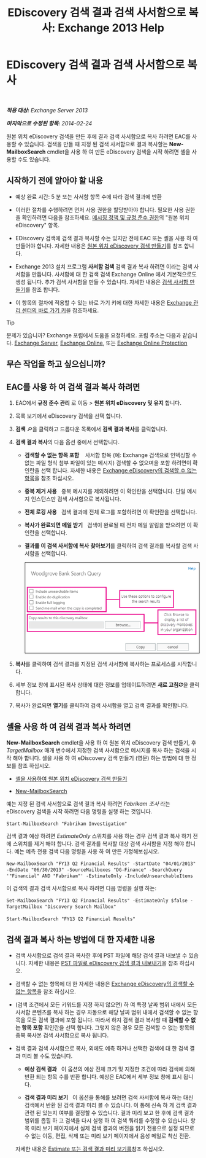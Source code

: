 ﻿---
title: 'EDiscovery 검색 결과 검색 사서함으로 복사: Exchange 2013 Help'
TOCTitle: EDiscovery 검색 결과 검색 사서함으로 복사
ms:assetid: bff2ce89-9e6f-494a-bd6a-2f2011507845
ms:mtpsurl: https://technet.microsoft.com/ko-kr/library/Dn624163(v=EXCHG.150)
ms:contentKeyID: 61183427
ms.date: 05/22/2018
mtps_version: v=EXCHG.150
ms.translationtype: MT
---

# EDiscovery 검색 결과 검색 사서함으로 복사

 

_**적용 대상:** Exchange Server 2013_

_**마지막으로 수정된 항목:** 2014-02-24_

원본 위치 eDiscovery 검색을 만든 후에 결과 검색 사서함으로 복사 하려면 EAC를 사용할 수 있습니다. 검색을 만들 때 지정 된 검색 사서함으로 결과 복사할는 **New-MailboxSearch** cmdlet을 사용 하 여 만든 eDiscovery 검색을 시작 하려면 셸을 사용할 수도 있습니다.

## 시작하기 전에 알아야 할 내용

  - 예상 완료 시간: 5 분 또는 사서함 항목 수에 따라 검색 결과에 반환

  - 이러한 절차를 수행하려면 먼저 사용 권한을 할당받아야 합니다. 필요한 사용 권한을 확인하려면 다음을 참조하세요. [메시징 정책 및 규정 준수 권한](messaging-policy-and-compliance-permissions-exchange-2013-help.md)의 "원본 위치 eDiscovery" 항목.

  - EDiscovery 검색에 검색 결과 복사할 수는 있지만 전에 EAC 또는 셸을 사용 하 여 만들어야 합니다. 자세한 내용은 [원본 위치 eDiscovery 검색 만들기](create-an-in-place-ediscovery-search-exchange-2013-help.md)를 참조 합니다.

  - Exchange 2013 설치 프로그램 **사서함 검색** 검색 결과 복사 하려면 이라는 검색 사서함을 만듭니다. 사서함에 대 한 검색 검색 Exchange Online 에서 기본적으로도 생성 됩니다. 추가 검색 사서함을 만들 수 있습니다. 자세한 내용은 [검색 사서함 만들기](create-a-discovery-mailbox-exchange-2013-help.md)를 참조 합니다.

  - 이 항목의 절차에 적용할 수 있는 바로 가기 키에 대한 자세한 내용은 [Exchange 관리 센터의 바로 가기 키](keyboard-shortcuts-in-the-exchange-admin-center-exchange-online-protection-help.md)을 참조하세요.


> [!TIP]
> 문제가 있습니까? Exchange 포럼에서 도움을 요청하세요. 포럼 주소는 다음과 같습니다. <A href="https://go.microsoft.com/fwlink/p/?linkid=60612">Exchange Server</A>, <A href="https://go.microsoft.com/fwlink/p/?linkid=267542">Exchange Online</A>, 또는 <A href="https://go.microsoft.com/fwlink/p/?linkid=285351">Exchange Online Protection</A>



## 무슨 작업을 하고 싶으십니까?

## EAC를 사용 하 여 검색 결과 복사 하려면

1.  EAC에서 **규정 준수 관리** 로 이동 \> **원본 위치 eDiscovery 및 유지** 합니다.

2.  목록 보기에서 eDiscovery 검색을 선택 합니다.

3.  **검색** ![검색 아이콘](images/Dd353189.773574d0-9b92-4cab-9f6b-81532c7418b9(EXCHG.150).gif "검색 아이콘")을 클릭하고 드롭다운 목록에서 **검색 결과 복사**를 클릭합니다.

4.  **검색 결과 복사**의 다음 옵션 중에서 선택합니다.
    
      - **검색할 수 없는 항목 포함**    사서함 항목 (예: Exchange 검색으로 인덱싱할 수 없는 파일 형식 첨부 파일이 있는 메시지) 검색할 수 없으며을 포함 하려면이 확인란을 선택 합니다. 자세한 내용은 [Exchange eDiscovery의 검색할 수 없는 항목](unsearchable-items-in-exchange-ediscovery-exchange-2013-help.md)을 참조 하십시오.
    
      - **중복 제거 사용**   중복 메시지를 제외하려면 이 확인란을 선택합니다. 단일 메시지 인스턴스만 검색 사서함으로 복사됩니다.
    
      - **전체 로깅 사용**   검색 결과에 전체 로그를 포함하려면 이 확인란을 선택합니다.
    
      - **복사가 완료되면 메일 받기**   검색이 완료될 때 전자 메일 알림을 받으려면 이 확인란을 선택합니다.
    
      - **결과를 이 검색 사서함에 복사** **찾아보기**를 클릭하여 검색 결과를 복사할 검색 사서함을 선택합니다.
        
        ![검색 결과 복사](images/Dn624163.875e25ed-8308-408c-92c4-8c76fc9d9bfc(EXCHG.150).gif "검색 결과 복사")  

5.  **복사**를 클릭하여 검색 결과를 지정된 검색 사서함에 복사하는 프로세스를 시작합니다.

6.  세부 정보 창에 표시된 복사 상태에 대한 정보를 업데이트하려면 **새로 고침**![새로 고침 아이콘](images/Dd353189.85f271ca-32a4-426c-842a-d2172567099d(EXCHG.150).gif "새로 고침 아이콘")을 클릭합니다.

7.  복사가 완료되면 **열기**를 클릭하여 검색 사서함을 열고 검색 결과를 확인합니다.

## 셸을 사용 하 여 검색 결과 복사 하려면

**New-MailboxSearch** cmdlet을 사용 하 여 원본 위치 eDiscovery 검색 만들기, 후 *TargetMailbox* 매개 변수에서 지정한 검색 사서함으로 메시지를 복사 하는 검색을 시작 해야 합니다. 셸을 사용 하 여 eDiscovery 검색 만들기 (영문) 하는 방법에 대 한 정보를 참조 하십시오.

  - [셸을 사용하여 원본 위치 eDiscovery 검색 만들기](create-an-in-place-ediscovery-search-exchange-2013-help.md)

  - [New-MailboxSearch](https://technet.microsoft.com/ko-kr/library/dd298064\(v=exchg.150\))

예는 지정 된 검색 사서함으로 검색 결과 복사 하려면 *Fabrikam 조사* 라는 eDiscovery 검색을 시작 하려면 다음 명령을 실행 하는 것입니다.

    Start-MailboxSearch "Fabrikam Investigation"

검색 결과 예상 하려면 *EstimateOnly* 스위치를 사용 하는 경우 검색 결과 복사 하기 전에 스위치를 제거 해야 합니다. 검색 결과를 복사할 대상 검색 사서함을 지정 해야 합니다. 예는 예측 전용 검색 다음 명령을 사용 하 여 만든 가정해보십시오.

    New-MailboxSearch "FY13 Q2 Financial Results" -StartDate "04/01/2013" -EndDate "06/30/2013" -SourceMailboxes "DG-Finance" -SearchQuery '"Financial" AND "Fabrikam"' -EstimateOnly -IncludeUnsearchableItems

이 검색의 결과 검색 사서함으로 복사 하려면 다음 명령을 실행 하는:

    Set-MailboxSearch "FY13 Q2 Financial Results" -EstimateOnly $false -TargetMailbox "Discovery Search Mailbox"

    Start-MailboxSearch "FY13 Q2 Financial Results"

## 검색 결과 복사 하는 방법에 대 한 자세한 내용

  - 검색 사서함으로 검색 결과 복사한 후에 PST 파일에 해당 검색 결과 내보낼 수 있습니다. 자세한 내용은 [PST 파일로 eDiscovery 검색 결과 내보내기](export-ediscovery-search-results-to-a-pst-file-exchange-2013-help.md)을 참조 하십시오.

  - 검색할 수 없는 항목에 대 한 자세한 내용은 [Exchange eDiscovery의 검색할 수 없는 항목](unsearchable-items-in-exchange-ediscovery-exchange-2013-help.md)을 참조 하십시오.

  - (검색 조건에서 모든 키워드를 지정 하지 않으면) 하 여 특정 날짜 범위 내에서 모든 사서함 콘텐츠를 복사 하는 경우 자동으로 해당 날짜 범위 내에서 검색할 수 없는 항목을 모든 검색 결과에 포함 됩니다. 따라서 하지 검색 결과 복사할 때 **검색할 수 없는 항목 포함** 확인란을 선택 합니다. 그렇지 않은 경우 모든 검색할 수 없는 항목의 중복 복사본 검색 사서함으로 복사 됩니다.

  - 검색 결과 검색 사서함으로 복사, 외에도 예측 하거나 선택한 검색에 대 한 검색 결과 미리 볼 수도 있습니다.
    
      - **예상 검색 결과**   이 옵션의 예상 전체 크기 및 지정한 조건에 따라 검색에 의해 반환 되는 항목 수를 반환 합니다. 예상은 EAC에서 세부 정보 창에 표시 됩니다.
    
      - **검색 결과 미리 보기**   이 옵션을 통해를 보려면 검색 사서함에 복사 하는 대신 검색에서 반환 된 검색 결과 미리 볼 수 있습니다. 이 통해 신속 하 게 검색 결과 관련 된 있는지 여부를 결정할 수 있습니다. 결과 미리 보고 한 후에 검색 결과 범위를 좁힐 하 고 검색을 다시 실행 하 여 검색 쿼리를 수정할 수 있습니다. 항목 미리 보기 페이지에서 실제 검색 결과의 버전을 읽기 전용으로 설정 되므로 수 없는 이동, 편집, 삭제 또는 미리 보기 페이지에서 음성 메일로 착신 전환.
    
    자세한 내용은 [Estimate 또는 검색 결과 미리 보기를](create-an-in-place-ediscovery-search-exchange-2013-help.md)참조 하십시오.

